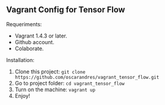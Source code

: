 ## Vagrant Config for Tensor Flow ##

Requeriments:

 - Vagrant 1.4.3 or later.
 - Github account.
 - Colaborate.

Installation:

 1. Clone this project: `git clone https://github.com/oscarandres/vagrant_tensor_flow.git`
 2. Go to project folder: `cd vagrant_tensor_flow`
 3. Turn on the machine: `vagrant up`
 4. Enjoy!
